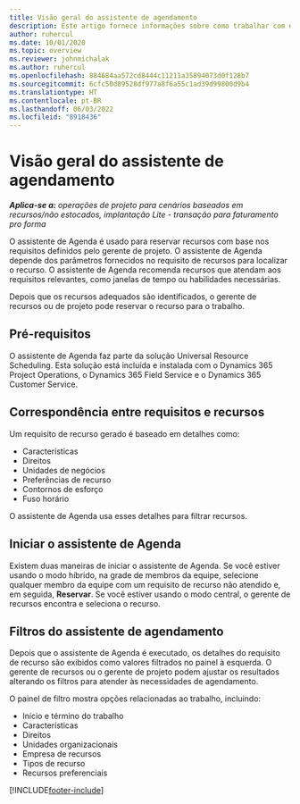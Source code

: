 ```yaml
---
title: Visão geral do assistente de agendamento
description: Este artigo fornece informações sobre como trabalhar com o assistente de agendamento para reservar recursos.
author: ruhercul
ms.date: 10/01/2020
ms.topic: overview
ms.reviewer: johnmichalak
ms.author: ruhercul
ms.openlocfilehash: 884684aa572cd8444c11211a35894073d0f128b7
ms.sourcegitcommit: 6cfc50d89528df977a8f6a55c1ad39d99800d9b4
ms.translationtype: HT
ms.contentlocale: pt-BR
ms.lasthandoff: 06/03/2022
ms.locfileid: "8918436"
---
```

# <a name="schedule-assistant-overview"></a>Visão geral do assistente de agendamento

_**Aplica-se a:** operações de projeto para cenários baseados em recursos/não estocados, implantação Lite - transação para faturamento pro forma_

O assistente de Agenda é usado para reservar recursos com base nos requisitos definidos pelo gerente de projeto. O assistente de Agenda depende dos parâmetros fornecidos no requisito de recursos para localizar o recurso. O assistente de Agenda recomenda recursos que atendam aos requisitos relevantes, como janelas de tempo ou habilidades necessárias.

Depois que os recursos adequados são identificados, o gerente de recursos ou de projeto pode reservar o recurso para o trabalho.

## <a name="prerequisites"></a>Pré-requisitos

O assistente de Agenda faz parte da solução Universal Resource Scheduling. Esta solução está incluída e instalada com o Dynamics 365 Project Operations, o Dynamics 365 Field Service e o Dynamics 365 Customer Service.

## <a name="matching-requirements-and-resources"></a>Correspondência entre requisitos e recursos

Um requisito de recurso gerado é baseado em detalhes como:

-   Características
-   Direitos
-   Unidades de negócios
-   Preferências de recurso
-   Contornos de esforço
-   Fuso horário

O assistente de Agenda usa esses detalhes para filtrar recursos.

## <a name="launch-the-schedule-assistant"></a>Iniciar o assistente de Agenda

Existem duas maneiras de iniciar o assistente de Agenda. Se você estiver usando o modo híbrido, na grade de membros da equipe, selecione qualquer membro da equipe com um requisito de recurso não atendido e, em seguida, **Reservar**. Se você estiver usando o modo central, o gerente de recursos encontra e seleciona o recurso.

## <a name="schedule-assistant-filters"></a>Filtros do assistente de agendamento

Depois que o assistente de Agenda é executado, os detalhes do requisito de recurso são exibidos como valores filtrados no painel à esquerda. O gerente de recursos ou o gerente de projeto podem ajustar os resultados alterando os filtros para atender às necessidades de agendamento.

O painel de filtro mostra opções relacionadas ao trabalho, incluindo:

-   Início e término do trabalho
-   Características
-   Direitos
-   Unidades organizacionais
-   Empresa de recursos
-   Tipos de recurso
-   Recursos preferenciais


[!INCLUDE[footer-include](../includes/footer-banner.md)]